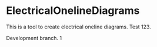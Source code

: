 # ElectricalOnelineDiagrams
This is a tool to create electrical oneline diagrams. Test 123.

Development branch.
1